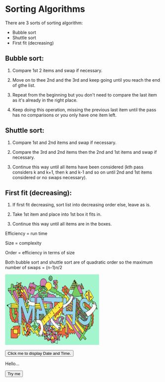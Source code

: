 <h1>Sorting Algorithms</h1>

There are 3 sorts of sorting algorithm:
 - Bubble sort
 - Shuttle sort
 - First fit (decreasing)
 
<h2>Bubble sort:</h2>

1) Compare 1st 2 items and swap if necessary.

2) Move on to thee 2nd and the 3rd and keep going until you reach the end of gthe list.

3) Repeat from the beginning but you don't need to compare the last item as it's already in the right place.

4) Keep doing this operation, missing the previous last item until the pass has no comparisons or you only have one item left.

<h2>Shuttle sort:</h2>

1) Compare 1st and 2nd items and swap if necessary.

2) Compare the 3rd and 2nd items then the 2nd and 1st items and swap if necessary.

3) Continue this way until all items have been considered (kth pass considers k and k+1, then k and k-1 and so on until 2nd and 1st items considered or no swaps necessary).

<h2>First fit (decreasing):</h2>

1) If first fit decreasing, sort list into decreasing order else, leave as is.

2) Take 1st item and place into 1st box it fits in.

3) Continue this way until all items are in the boxes.

Efficiency = run time

Size = complexity

Order = efficiency in terms of size

Both bubble sort and shuttle sort are of quadratic order so the maximum number of swaps = (n-1)n/2

<img src="maths.png" alt="Maths picture" style="width:304px;height:228px;">

<button type="button"
onclick="document.getElementById('demo').innerHTML = Date()">
Click me to display Date and Time.</button>

<p id="demo"></p>

<p>Hello...</p>

<button onclick="myFunction()">Try me</button>

<p id="demo"></p>

<script>
function myFunction() {
    var person = prompt("Please enter your name", "Name");
    
    if (person != null) {
        document.getElementById("demo").innerHTML =
        "Hello " + person + "! How are you today?";
    }
}
</script>
